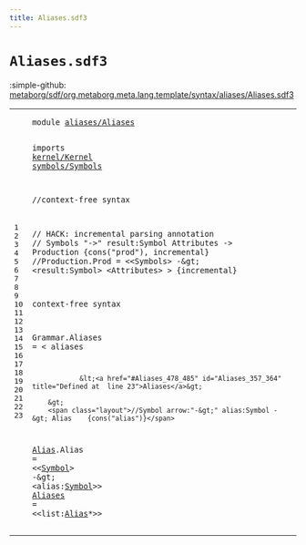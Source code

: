 ```yaml
---
title: Aliases.sdf3
---
```


# `Aliases.sdf3`

:simple-github: [metaborg/sdf/org.metaborg.meta.lang.template/syntax/aliases/Aliases.sdf3]

[metaborg/sdf/org.metaborg.meta.lang.template/syntax/aliases/Aliases.sdf3]: https://github.com/metaborg/sdf/blob/master/org.metaborg.meta.lang.template/syntax/aliases/Aliases.sdf3 "The source file on GitHub"

<div class="TemplateLang"><table class="highlighttable"><tbody><tr><td class="linenos"><div class="linenodiv"><pre><span></span>1
2
3
4
5
6
7
8
9
10
11
12
13
14
15
16
17
18
19
20
21
22
23
</pre></div></td>
<td class="code"><pre><code><span class="keyword">module</span> <a href="../../sdf2-core/Sdf2-Syntax.sdf3#aliases/Aliases_336_351" id="aliases/Aliases_7_22" title="Referenced at ../../sdf2-core/Sdf2-Syntax.sdf3 line 15">aliases/Aliases</a>

<span class="keyword">imports</span> <a href="../../kernel/Kernel.sdf3#kernel/Kernel_7_20" id="kernel/Kernel_32_45" title="Defined at ../../kernel/Kernel.sdf3 line 1">kernel/Kernel</a>
                <a href="../../symbols/Symbols.sdf3#symbols/Symbols_7_22" id="symbols/Symbols_48_63" title="Defined at ../../symbols/Symbols.sdf3 line 1">symbols/Symbols</a>
  
<span class="layout">//context-free syntax </span>

<span class="layout">// HACK: incremental parsing annotation</span>
<span class="layout">// Symbols "-&gt;" result:Symbol Attributes -&gt; Production  {cons("prod"), incremental}</span>
<span class="layout">//Production.Prod = &lt;&lt;Symbols&gt; -\&gt; &lt;result:Symbol&gt; &lt;Attributes&gt; &gt; {incremental}</span>

         
<span class="keyword">context-free syntax</span>  

<span id="Grammar_322_329" title="Not referenced locally or via imports">Grammar</span>.<span class="cons_Constructor"><span id="Aliases_330_337" title="Not referenced locally or via imports">Aliases</span></span> = &lt;
        <span class="cons_String">aliases</span> 
        
                &lt;<a href="#Aliases_478_485" id="Aliases_357_364" title="Defined at  line 23">Aliases</a>&gt;
                
        &gt;
        <span class="layout">//Symbol arrow:"-&gt;" alias:Symbol -&gt; Alias    {cons("alias")}</span>
<a href="#Alias_499_504" id="Alias_434_439" title="Referenced at  line 23">Alias</a>.<span class="cons_Constructor"><span id="Alias_440_445" title="Not referenced locally or via imports">Alias</span></span> = &lt;&lt;<a href="../../symbols/Symbols.sdf3#Symbol_71_77" id="Symbol_450_456" title="Defined at ../../symbols/Symbols.sdf3 line 7">Symbol</a>&gt; <span class="cons_String">-</span>\&gt; &lt;<span id="alias_463_468" title="Not referenced locally or via imports">alias</span>:<a href="../../symbols/Symbols.sdf3#Symbol_71_77" id="Symbol_469_475" title="Defined at ../../symbols/Symbols.sdf3 line 7">Symbol</a>&gt;&gt;
<a href="#Aliases_357_364" id="Aliases_478_485" title="Referenced at  line 18">Aliases</a>     = &lt;&lt;<span id="list_494_498" title="Not referenced locally or via imports">list</span>:<a href="#Alias_434_439" id="Alias_499_504" title="Defined at  line 22">Alias</a>*&gt;&gt; 
</code></pre></td></tr></tbody></table></div>